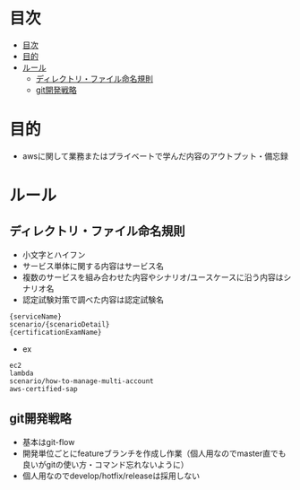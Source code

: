 # 目次
- [目次](#目次)
- [目的](#目的)
- [ルール](#ルール)
  - [ディレクトリ・ファイル命名規則](#ディレクトリファイル命名規則)
  - [git開発戦略](#git開発戦略)
# 目的
- awsに関して業務またはプライベートで学んだ内容のアウトプット・備忘録
# ルール
## ディレクトリ・ファイル命名規則
- 小文字とハイフン
- サービス単体に関する内容はサービス名
- 複数のサービスを組み合わせた内容やシナリオ/ユースケースに沿う内容はシナリオ名
- 認定試験対策で調べた内容は認定試験名
```
{serviceName}
scenario/{scenarioDetail}
{certificationExamName}
```
- ex
```
ec2
lambda
scenario/how-to-manage-multi-account
aws-certified-sap
```
## git開発戦略
- 基本はgit-flow
- 開発単位ごとにfeatureブランチを作成し作業（個人用なのでmaster直でも良いがgitの使い方・コマンド忘れないように）
- 個人用なのでdevelop/hotfix/releaseは採用しない
